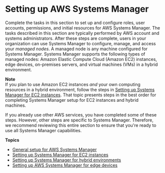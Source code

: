 # Setting up AWS Systems Manager<a name="systems-manager-setting-up"></a>

Complete the tasks in this section to set up and configure roles, user accounts, permissions, and initial resources for AWS Systems Manager\. The tasks described in this section are typically performed by AWS account and systems administrators\. After these steps are complete, users in your organization can use Systems Manager to configure, manage, and access your *managed nodes*\. A managed node is any machine configured for Systems Manager\. Systems Manager supports the following types of managed nodes: Amazon Elastic Compute Cloud \(Amazon EC2\) instances, edge devices, on\-premises servers, and virtual machines \(VMs\) in a hybrid environment\.

**Note**  
If you plan to use Amazon EC2 instances *and* your own computing resources in a hybrid environment, follow the steps in [Setting up Systems Manager for EC2 instances](systems-manager-setting-up-ec2.md)\. That topic presents steps in the best order for completing Systems Manager setup for EC2 instances and hybrid machines\.

If you already use other AWS services, you have completed some of these steps\. However, other steps are specific to Systems Manager\. Therefore, we recommend reviewing this entire section to ensure that you're ready to use all Systems Manager capabilities\. 

**Topics**
+ [General setup for AWS Systems Manager](setting_up_prerequisites.md)
+ [Setting up Systems Manager for EC2 instances](systems-manager-setting-up-ec2.md)
+ [Setting up Systems Manager for hybrid environments](systems-manager-managedinstances.md)
+ [Setting up AWS Systems Manager for edge devices](systems-manager-setting-up-edge-devices.md)